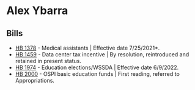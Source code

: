 # Alex Ybarra
## Bills
* [HB 1378](/bill/2021-22/hb/1378/) - Medical assistants | Effective date 7/25/2021*.
* [HB 1459](/bill/2021-22/hb/1459/) - Data center tax incentive | By resolution, reintroduced and retained in present status.
* [HB 1974](/bill/2021-22/hb/1974/) - Education elections/WSSDA | Effective date 6/9/2022.
* [HB 2000](/bill/2021-22/hb/2000/) - OSPI basic education funds | First reading, referred to Appropriations.

